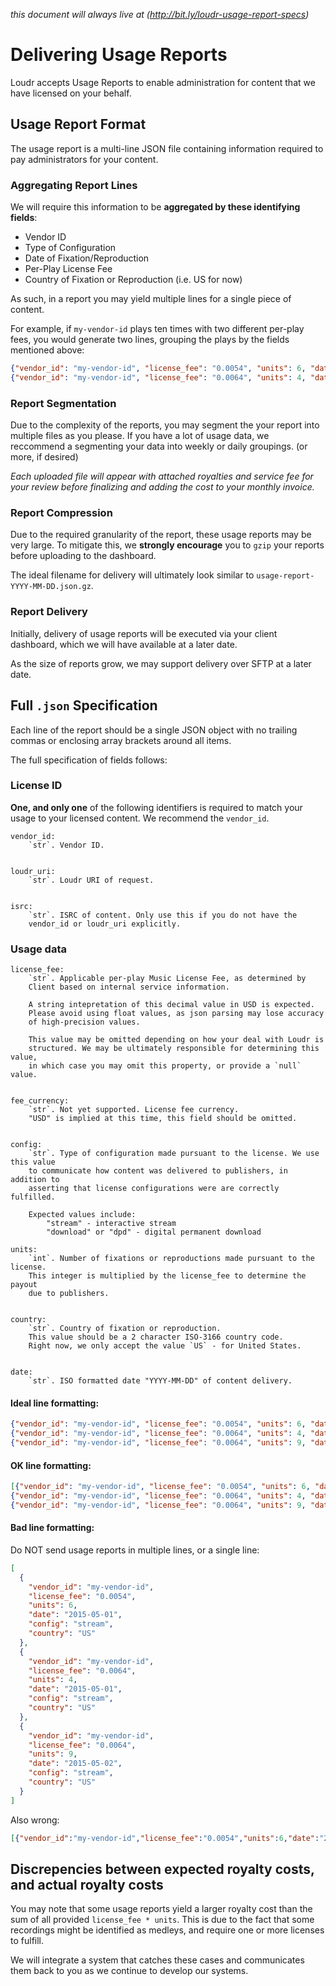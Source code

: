 _this document will always live at (http://bit.ly/loudr-usage-report-specs)_

# Delivering Usage Reports

Loudr accepts Usage Reports to enable administration for content that we have
licensed on your behalf.


## Usage Report Format

The usage report is a multi-line JSON file containing information required to pay
administrators for your content.

### Aggregating Report Lines

We will require this information to be **aggregated by these identifying fields**:

- Vendor ID
- Type of Configuration
- Date of Fixation/Reproduction
- Per-Play License Fee
- Country of Fixation or Reproduction (i.e. US for now)

As such, in a report you may yield multiple lines for a single piece of content.

For example, if `my-vendor-id` plays ten times with two different
per-play fees, you would generate two lines, grouping the plays by the fields
mentioned above:

```json
{"vendor_id": "my-vendor-id", "license_fee": "0.0054", "units": 6, "date": "2015-05-01", "config": "stream", "country": "US"}
{"vendor_id": "my-vendor-id", "license_fee": "0.0064", "units": 4, "date": "2015-05-01", "config": "stream", "country": "US"}
```


### Report Segmentation

Due to the complexity of the reports, you may segment the your report into multiple
files as you please. If you have a lot of usage data, we reccommend a segmenting your data
into weekly or daily groupings. (or more, if desired)

_Each uploaded file will appear with attached royalties and service fee for your review
before finalizing and adding the cost to your monthly invoice._


### Report Compression

Due to the required granularity of the report, these usage reports may be very large.
To mitigate this, we **strongly encourage** you to `gzip` your reports before uploading to the dashboard.

The ideal filename for delivery will ultimately look similar to `usage-report-YYYY-MM-DD.json.gz`.


### Report Delivery

Initially, delivery of usage reports will be executed via your client dashboard,
which we will have available at a later date.

As the size of reports grow, we may support delivery over SFTP at a later date.


## Full `.json` Specification


Each line of the report should be a single JSON object with no trailing commas
or enclosing array brackets around all items.

The full specification of fields follows:

### License ID

**One, and only one** of the following identifiers is required to match your usage
to your licensed  content. We recommend the `vendor_id`.

    vendor_id:
        `str`. Vendor ID.


    loudr_uri:
        `str`. Loudr URI of request.


    isrc:
        `str`. ISRC of content. Only use this if you do not have the
        vendor_id or loudr_uri explicitly.


### Usage data

    license_fee:
        `str`. Applicable per-play Music License Fee, as determined by
        Client based on internal service information.

        A string intepretation of this decimal value in USD is expected.
        Please avoid using float values, as json parsing may lose accuracy
        of high-precision values.

        This value may be omitted depending on how your deal with Loudr is
        structured. We may be ultimately responsible for determining this value,
        in which case you may omit this property, or provide a `null` value.


    fee_currency:
        `str`. Not yet supported. License fee currency.
        "USD" is implied at this time, this field should be omitted.


    config:
        `str`. Type of configuration made pursuant to the license. We use this value
        to communicate how content was delivered to publishers, in addition to
        asserting that license configurations were are correctly fulfilled.

        Expected values include:
            "stream" - interactive stream
            "download" or "dpd" - digital permanent download

    units:
        `int`. Number of fixations or reproductions made pursuant to the license.
        This integer is multiplied by the license_fee to determine the payout
        due to publishers.


    country:
        `str`. Country of fixation or reproduction.
        This value should be a 2 character ISO-3166 country code.
        Right now, we only accept the value `US` - for United States.


    date:
        `str`. ISO formatted date "YYYY-MM-DD" of content delivery.



#### Ideal line formatting:
```json
{"vendor_id": "my-vendor-id", "license_fee": "0.0054", "units": 6, "date": "2015-05-01", "config": "stream", "country": "US"}
{"vendor_id": "my-vendor-id", "license_fee": "0.0064", "units": 4, "date": "2015-05-01", "config": "stream", "country": "US"}
{"vendor_id": "my-vendor-id", "license_fee": "0.0064", "units": 9, "date": "2015-05-02", "config": "stream", "country": "US"}
```

#### OK line formatting:
```json
[{"vendor_id": "my-vendor-id", "license_fee": "0.0054", "units": 6, "date": "2015-05-01", "config": "stream", "country": "US"},
{"vendor_id": "my-vendor-id", "license_fee": "0.0064", "units": 4, "date": "2015-05-01", "config": "stream", "country": "US"},
{"vendor_id": "my-vendor-id", "license_fee": "0.0064", "units": 9, "date": "2015-05-02", "config": "stream", "country": "US"}]
```

#### Bad line formatting:
Do NOT send usage reports in multiple lines, or a single line:
```json
[
  {
    "vendor_id": "my-vendor-id",
    "license_fee": "0.0054",
    "units": 6,
    "date": "2015-05-01",
    "config": "stream",
    "country": "US"
  },
  {
    "vendor_id": "my-vendor-id",
    "license_fee": "0.0064",
    "units": 4,
    "date": "2015-05-01",
    "config": "stream",
    "country": "US"
  },
  {
    "vendor_id": "my-vendor-id",
    "license_fee": "0.0064",
    "units": 9,
    "date": "2015-05-02",
    "config": "stream",
    "country": "US"
  }
]
```

Also wrong:
```json
[{"vendor_id":"my-vendor-id","license_fee":"0.0054","units":6,"date":"2015-05-01","config":"stream","country":"US"},{"vendor_id":"my-vendor-id","license_fee":"0.0064","units":4,"date":"2015-05-01","config":"stream","country":"US"},{"vendor_id":"my-vendor-id","license_fee":"0.0064","units":9,"date":"2015-05-02","config":"stream","country":"US"}]
```


## Discrepencies between expected royalty costs, and actual royalty costs

You may note that some usage reports yield a larger royalty cost than the
sum of all provided `license_fee * units`. This is due to the fact that
some recordings might be identified as medleys, and require one or more
licenses to fulfill.

We will integrate a system that catches these cases and communicates them
back to you as we continue to develop our systems.
